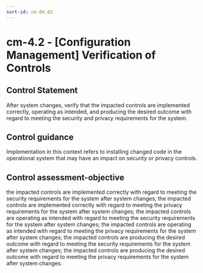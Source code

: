 ```yaml
---
sort-id: cm-04.02
---
```


# cm-4.2 - \[Configuration Management\] Verification of Controls

## Control Statement

After system changes, verify that the impacted controls are implemented correctly, operating as intended, and producing the desired outcome with regard to meeting the security and privacy requirements for the system.

## Control guidance

Implementation in this context refers to installing changed code in the operational system that may have an impact on security or privacy controls.

## Control assessment-objective

the impacted controls are implemented correctly with regard to meeting the security requirements for the system after system changes;
the impacted controls are implemented correctly with regard to meeting the privacy requirements for the system after system changes;
the impacted controls are operating as intended with regard to meeting the security requirements for the system after system changes;
the impacted controls are operating as intended with regard to meeting the privacy requirements for the system after system changes;
the impacted controls are producing the desired outcome with regard to meeting the security requirements for the system after system changes;
the impacted controls are producing the desired outcome with regard to meeting the privacy requirements for the system after system changes.
